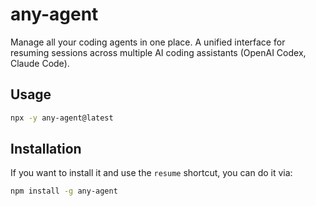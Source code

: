 # any-agent

Manage all your coding agents in one place. A unified interface for resuming sessions across multiple AI coding assistants (OpenAI Codex, Claude Code).

## Usage

```sh
npx -y any-agent@latest
```

## Installation

If you want to install it and use the `resume` shortcut, you can do it via:

```sh
npm install -g any-agent
```
